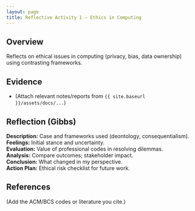 ```yaml
---
layout: page
title: Reflective Activity 1 – Ethics in Computing
---
```


## Overview
Reflects on ethical issues in computing (privacy, bias, data ownership) using contrasting frameworks.

## Evidence
- (Attach relevant notes/reports from `{{ site.baseurl }}/assets/docs/...`)

## Reflection (Gibbs)
**Description:** Case and frameworks used (deontology, consequentialism).  
**Feelings:** Initial stance and uncertainty.  
**Evaluation:** Value of professional codes in resolving dilemmas.  
**Analysis:** Compare outcomes; stakeholder impact.  
**Conclusion:** What changed in my perspective.  
**Action Plan:** Ethical risk checklist for future work.

## References
(Add the ACM/BCS codes or literature you cite.)

